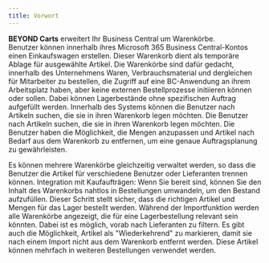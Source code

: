 ```yaml
---
title: Vorwort
---
```


<!-- Brief Feature Description -->

<!-- Beschreibung Produkt -->
**BEYOND Carts** erweitert Ihr Business Central um Warenkörbe.  
Benutzer können innerhalb ihres Microsoft 365 Business Central-Kontos einen Einkaufswagen erstellen. Dieser Warenkorb dient als temporäre Ablage für ausgewählte Artikel. Die Warenkörbe sind dafür gedacht, innerhalb des Unternehmens Waren, Verbrauchsmaterial und dergleichen für Mitarbeiter zu bestellen, die Zugriff auf eine BC-Anwendung an ihrem Arbeitsplatz haben, aber keine externen Bestellprozesse initiieren können oder sollen. Dabei können Lagerbestände ohne spezifischen Auftrag aufgefüllt werden. Innerhalb des Systems können die Benutzer nach Artikeln suchen, die sie in ihren Warenkorb legen möchten. Die Benutzer nach Artikeln suchen, die sie in ihren Warenkorb legen möchten. Die Benutzer haben die Möglichkeit, die Mengen anzupassen und Artikel nach Bedarf aus dem Warenkorb zu entfernen, um eine genaue Auftragsplanung zu gewährleisten.  

Es können mehrere Warenkörbe gleichzeitig verwaltet werden, so dass die Benutzer die Artikel für verschiedene Benutzer oder Lieferanten trennen können. Integration mit Kaufaufträgen: Wenn Sie bereit sind, können Sie den Inhalt des Warenkorbs nahtlos in Bestellungen umwandeln, um den Bestand aufzufüllen. Dieser Schritt stellt sicher, dass die richtigen Artikel und Mengen für das Lager bestellt werden. Während der Importfunktion werden alle Warenkörbe angezeigt, die für eine Lagerbestellung relevant sein könnten. Dabei ist es möglich, vorab nach Lieferanten zu filtern. Es gibt auch die Möglichkeit, Artikel als "Wiederkehrend" zu markieren, damit sie nach einem Import nicht aus dem Warenkorb entfernt werden. Diese Artikel können mehrfach in weiteren Bestellungen verwendet werden.
<!-- General Notes -->

